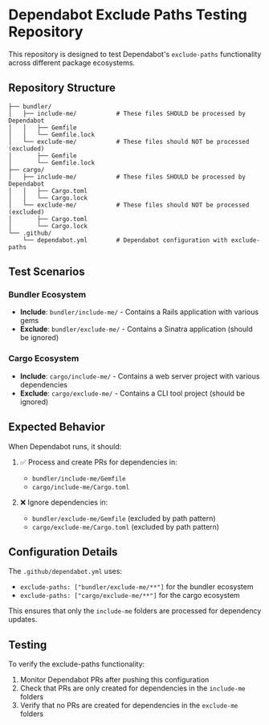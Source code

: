 # Dependabot Exclude Paths Testing Repository

This repository is designed to test Dependabot's `exclude-paths` functionality across different package ecosystems.

## Repository Structure

```
├── bundler/
│   ├── include-me/           # These files SHOULD be processed by Dependabot
│   │   ├── Gemfile
│   │   └── Gemfile.lock
│   └── exclude-me/           # These files should NOT be processed (excluded)
│       ├── Gemfile
│       └── Gemfile.lock
├── cargo/
│   ├── include-me/           # These files SHOULD be processed by Dependabot
│   │   ├── Cargo.toml
│   │   └── Cargo.lock
│   └── exclude-me/           # These files should NOT be processed (excluded)
│       ├── Cargo.toml
│       └── Cargo.lock
└── .github/
    └── dependabot.yml        # Dependabot configuration with exclude-paths
```

## Test Scenarios

### Bundler Ecosystem
- **Include**: `bundler/include-me/` - Contains a Rails application with various gems
- **Exclude**: `bundler/exclude-me/` - Contains a Sinatra application (should be ignored)

### Cargo Ecosystem  
- **Include**: `cargo/include-me/` - Contains a web server project with various dependencies
- **Exclude**: `cargo/exclude-me/` - Contains a CLI tool project (should be ignored)

## Expected Behavior

When Dependabot runs, it should:

1. ✅ Process and create PRs for dependencies in:
   - `bundler/include-me/Gemfile`
   - `cargo/include-me/Cargo.toml`

2. ❌ Ignore dependencies in:
   - `bundler/exclude-me/Gemfile` (excluded by path pattern)
   - `cargo/exclude-me/Cargo.toml` (excluded by path pattern)

## Configuration Details

The `.github/dependabot.yml` uses:
- `exclude-paths: ["bundler/exclude-me/**"]` for the bundler ecosystem
- `exclude-paths: ["cargo/exclude-me/**"]` for the cargo ecosystem

This ensures that only the `include-me` folders are processed for dependency updates.

## Testing

To verify the exclude-paths functionality:

1. Monitor Dependabot PRs after pushing this configuration
2. Check that PRs are only created for dependencies in the `include-me` folders
3. Verify that no PRs are created for dependencies in the `exclude-me` folders
